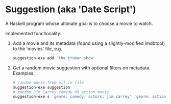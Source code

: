 Suggestion (aka 'Date Script')
==============================

A Haskell program whose ultimate goal is to choose a movie to watch.

Implemented functionality:

1.  Add a movie and its metadata (found using a slightly-modified imdbtool) to
    the 'movies' file, e.g.
    
    ```sh
    suggestion-exe add 'the truman show'
    ```

2.  Get a random movie suggestion with optional filters on metadata. Examples:
    
    ```sh
    # random movie from all in file
    suggestion-exe suggestion
    # random Jim Carrey comedy OR action movie
    suggestion-exe s 'genre: comedy; actors: jim carrey' 'genre: action'
    ```


